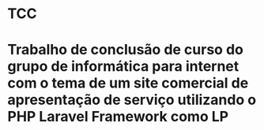 # TCC
# Trabalho de conclusão de curso do grupo de informática para internet com o tema de um site comercial de apresentação de serviço utilizando o PHP Laravel Framework como LP
